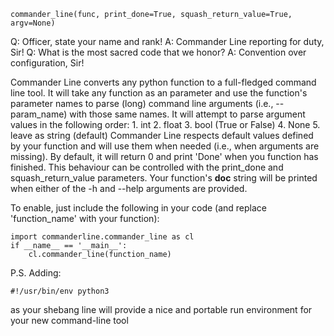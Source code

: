 	commander_line(func, print_done=True, squash_return_value=True, argv=None)

Q: Officer, state your name and rank!
A: Commander Line reporting for duty, Sir!
Q: What is the most sacred code that we honor?
A: Convention over configuration, Sir!

Commander Line converts any python function to a full-fledged command line tool.
It will take any function as an parameter and use the function's parameter names to parse (long) command line arguments (i.e., --param_name) with those same names.
It will attempt to parse argument values in the following order:
	1. int
	2. float
	3. bool (True or False)
	4. None
	5. leave as string (default)
Commander Line respects default values defined by your function and will use them when needed (i.e., when arguments are missing).
By default, it will return 0 and print 'Done' when you function has finished. This behaviour can be controlled with the print_done and squash_return_value parameters.
Your function's __doc__ string will be printed when either of the -h and --help arguments are provided.

To enable, just include the following in your code (and replace 'function_name' with your function):

	import commanderline.commander_line as cl
	if __name__ == '__main__':
		cl.commander_line(function_name)


P.S. Adding: 

	#!/usr/bin/env python3

as your shebang line will provide a nice and portable run environment for your new command-line tool
	
